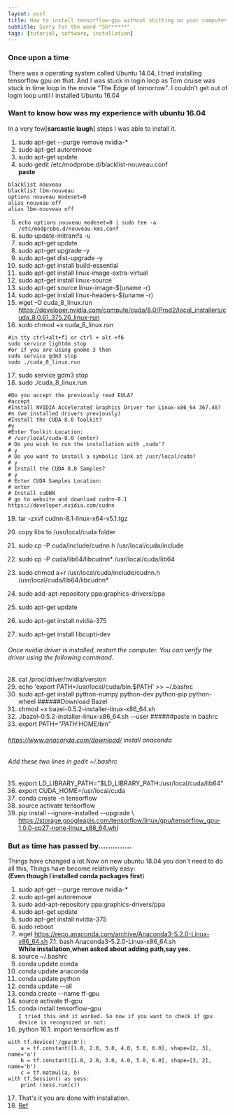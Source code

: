 ```yaml
---
layout: post
title: How to install tensorflow-gpu without shitting on your computer ?
subtitle: Sorry for the word "Sh******"
tags: [tutorial, software, installation]
---
```

### Once upon a time
There was a operating system called Ubuntu 14.04, I tried installing tensorflow gpu on that.
And I was stuck in login loop as Tom cruise was stuck in time loop in the movie "The Edge of tomorrow". I couldn't get out of login loop until I installed Ubuntu 16.04
### Want to know how was my experience with ubuntu 16.04
In a very few[**sarcastic laugh**] steps I was able to install it.  
1. sudo apt-get --purge remove nvidia-*
2. sudo apt-get autoremove
3. sudo apt-get update
4. sudo gedit /etc/modprobe.d/blacklist-nouveau.conf  
**paste** 
``` 
blacklist nouveau
blacklist lbm-nouveau
options nouveau modeset=0
alias nouveau off
alias lbm-nouveau off
```
5. `echo options nouveau modeset=0 | sudo tee -a /etc/modprobe.d/nouveau-kms.conf`
6. sudo update-initramfs -u
7. sudo apt-get update
8. sudo apt-get upgrade -y
9. sudo apt-get dist-upgrade -y
10. sudo apt-get install build-essential
11. sudo apt-get install linux-image-extra-virtual
12. sudo apt-get install linux-source
13. sudo apt-get source linux-image-$(uname -r)
14. sudo apt-get install linux-headers-$(uname -r)
15. wget -O cuda_8_linux.run https://developer.nvidia.com/compute/cuda/8.0/Prod2/local_installers/cuda_8.0.61_375.26_linux-run
16. sudo chmod +x cuda_8_linux.run
```
#in tty ctrl+alt+f1 or ctrl + alt +f6
sudo service lightdm stop 
#or if you are using gnome 3 then
sudo service gdm3 stop
sudo ./cuda_8_linux.run
```
17. sudo service gdm3 stop
18. sudo ./cuda_8_linux.run
```
#Do you accept the previously read EULA?
#accept
#Install NVIDIA Accelerated Graphics Driver for Linux-x86_64 367.48?
#n (we installed drivers previously)
#Install the CUDA 8.0 Toolkit?
#y
#Enter Toolkit Location:
# /usr/local/cuda-8.0 (enter)
# Do you wish to run the installation with ‚sudo’?
# y
# Do you want to install a symbolic link at /usr/local/cuda?
# y 
# Install the CUDA 8.0 Samples?
# y 
# Enter CUDA Samples Location:
# enter 
# Install cuDNN
# go to website and download cudnn-8.1 https://developer.nvidia.com/cudnn
```
19. tar -zxvf cudnn-8.1-linux-x64-v5.1.tgz 

20. copy libs to /usr/local/cuda folder
21. sudo cp -P cuda/include/cudnn.h /usr/local/cuda/include
22. sudo cp -P cuda/lib64/libcudnn* /usr/local/cuda/lib64
23. sudo chmod a+r /usr/local/cuda/include/cudnn.h /usr/local/cuda/lib64/libcudnn*
24. sudo add-apt-repository ppa:graphics-drivers/ppa
25. sudo apt-get update
26. sudo apt-get install nvidia-375
27. sudo apt-get install libcupti-dev
###### Once nvidia driver is installed, restart the computer. You can verify the driver using the following command.
28. cat /proc/driver/nvidia/version
29. echo 'export PATH=/usr/local/cuda/bin:$PATH' >> ~/.bashrc
30. sudo apt-get install python-numpy python-dev python-pip python-wheel
######Download Bazel
31. chmod +x bazel-0.5.2-installer-linux-x86_64.sh
33. ./bazel-0.5.2-installer-linux-x86_64.sh --user
######paste in bashrc
34. export PATH="$PATH:$HOME/bin"
###### https://www.anaconda.com/download/ install anaconda
###### Add these two lines in gedit ~/.bashrc
35. export LD_LIBRARY_PATH="$LD_LIBRARY_PATH:/usr/local/cuda/lib64"
36. export CUDA_HOME=/usr/local/cuda
37. conda create -n tensorflow
38. source activate tensorflow
39. pip install --ignore-installed --upgrade \ https://storage.googleapis.com/tensorflow/linux/gpu/tensorflow_gpu-1.0.0-cp27-none-linux_x86_64.whl

### But as time has passed by..............
Things have changed a lot.Now on new ubuntu 18.04 you don't need to do all this, Things have become relatively easy:  
(**Even though I installed conda packages first**)  
1. sudo apt-get --purge remove nvidia-*
2. sudo apt-get autoremove
3. sudo add-apt-repository ppa:graphics-drivers/ppa
4. sudo apt-get update
5. sudo apt-get install nvidia-375
6. sudo reboot
7. wget https://repo.anaconda.com/archive/Anaconda3-5.2.0-Linux-x86_64.sh
7.1. bash Anaconda3-5.2.0-Linux-x86_64.sh  
**While installation,when asked about adding path,say yes.**  
8. source ~/.bashrc
9. conda update conda
10. conda update anaconda
11. conda update python
12. conda update --all
13. conda create --name tf-gpu
14. source activate tf-gpu
15. conda install tensorflow-gpu  
`I tried this and it worked. So now if you want to check if gpu device is recognized or not:`
16. python
16.1. import tensorflow as tf
```
with tf.device('/gpu:0'):
    a = tf.constant([1.0, 2.0, 3.0, 4.0, 5.0, 6.0], shape=[2, 3], name='a')
    b = tf.constant([1.0, 2.0, 3.0, 4.0, 5.0, 6.0], shape=[3, 2], name='b')  
    c = tf.matmul(a, b)  
with tf.Session() as sess:  
    print (sess.run(c))
```
17. That's it you are done with installation.
18. [Ref](https://gist.github.com/rava-dosa/75a04514ad6864b1eb0eee6c9821143a)


